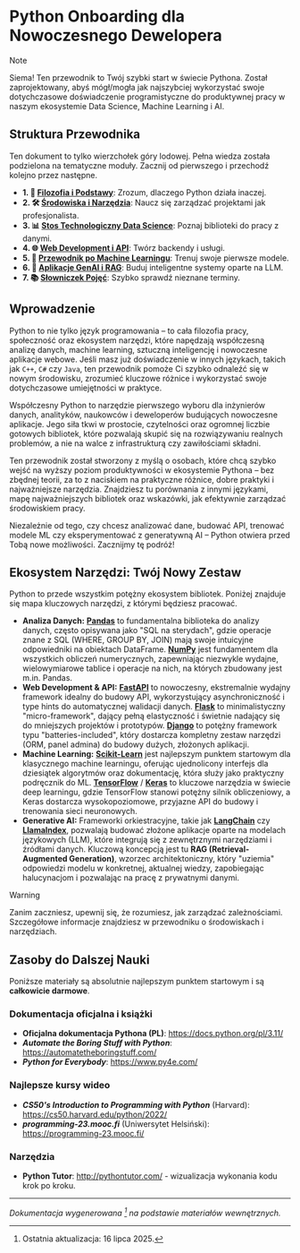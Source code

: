 # Python Onboarding dla Nowoczesnego Dewelopera

> [!NOTE]
> Siema! Ten przewodnik to Twój szybki start w świecie Pythona. Został zaprojektowany, abyś mógł/mogła jak najszybciej wykorzystać swoje dotychczasowe doświadczenie programistyczne do produktywnej pracy w naszym ekosystemie Data Science, Machine Learning i AI.

## Struktura Przewodnika

Ten dokument to tylko wierzchołek góry lodowej. Pełna wiedza została podzielona na tematyczne moduły. Zacznij od pierwszego i przechodź kolejno przez następne.

* **1. 📖 [Filozofia i Podstawy](./docs/01-philosophy-and-basics.md)**: Zrozum, dlaczego Python działa inaczej.
* **2. 🛠️ [Środowiska i Narzędzia](./docs/02-environment-and-tools.md)**: Naucz się zarządzać projektami jak profesjonalista.
* **3. 📊 [Stos Technologiczny Data Science](./docs/03-data-science-stack.md)**: Poznaj biblioteki do pracy z danymi.
* **4. 🌐 [Web Development i API](./docs/04-web-development.md)**: Twórz backendy i usługi.
* **5. 🤖 [Przewodnik po Machine Learningu](./docs/05-machine-learning-guide.md)**: Trenuj swoje pierwsze modele.
* **6. 🧠 [Aplikacje GenAI i RAG](./docs/06-generative-ai-and-rag.md)**: Buduj inteligentne systemy oparte na LLM.
* **7. 📚 [Słowniczek Pojęć](./docs/07-glossary.md)**: Szybko sprawdź nieznane terminy.

## Wprowadzenie

Python to nie tylko język programowania – to cała filozofia pracy, społeczność oraz ekosystem narzędzi, które napędzają współczesną analizę danych, machine learning, sztuczną inteligencję i nowoczesne aplikacje webowe. Jeśli masz już doświadczenie w innych językach, takich jak `C++`, `C#` czy `Java`, ten przewodnik pomoże Ci szybko odnaleźć się w nowym środowisku, zrozumieć kluczowe różnice i wykorzystać swoje dotychczasowe umiejętności w praktyce.

Współczesny Python to narzędzie pierwszego wyboru dla inżynierów danych, analityków, naukowców i deweloperów budujących nowoczesne aplikacje. Jego siła tkwi w prostocie, czytelności oraz ogromnej liczbie gotowych bibliotek, które pozwalają skupić się na rozwiązywaniu realnych problemów, a nie na walce z infrastrukturą czy zawiłościami składni.

Ten przewodnik został stworzony z myślą o osobach, które chcą szybko wejść na wyższy poziom produktywności w ekosystemie Pythona – bez zbędnej teorii, za to z naciskiem na praktyczne różnice, dobre praktyki i najważniejsze narzędzia. Znajdziesz tu porównania z innymi językami, mapę najważniejszych bibliotek oraz wskazówki, jak efektywnie zarządzać środowiskiem pracy.

Niezależnie od tego, czy chcesz analizować dane, budować API, trenować modele ML czy eksperymentować z generatywną AI – Python otwiera przed Tobą nowe możliwości. Zacznijmy tę podróż!

## Ekosystem Narzędzi: Twój Nowy Zestaw

Python to przede wszystkim potężny ekosystem bibliotek. Poniżej znajduje się mapa kluczowych narzędzi, z którymi będziesz pracować.

* **Analiza Danych:** [**Pandas**](https://pandas.pydata.org/) to fundamentalna biblioteka do analizy danych, często opisywana jako "SQL na sterydach", gdzie operacje znane z SQL (WHERE, GROUP BY, JOIN) mają swoje intuicyjne odpowiedniki na obiektach DataFrame. [**NumPy**](https://numpy.org/) jest fundamentem dla wszystkich obliczeń numerycznych, zapewniając niezwykle wydajne, wielowymiarowe tablice i operacje na nich, na których zbudowany jest m.in. Pandas.
* **Web Development & API:** [**FastAPI**](https://fastapi.tiangolo.com/) to nowoczesny, ekstremalnie wydajny framework idealny do budowy API, wykorzystujący asynchroniczność i type hints do automatycznej walidacji danych. [**Flask**](https://flask.palletsprojects.com/en/stable/) to minimalistyczny "micro-framework", dający pełną elastyczność i świetnie nadający się do mniejszych projektów i prototypów. [**Django**](https://www.djangoproject.com/) to potężny framework typu "batteries-included", który dostarcza kompletny zestaw narzędzi (ORM, panel admina) do budowy dużych, złożonych aplikacji.
* **Machine Learning:** [**Scikit-Learn**](https://scikit-learn.org/) jest najlepszym punktem startowym dla klasycznego machine learningu, oferując ujednolicony interfejs dla dziesiątek algorytmów oraz dokumentację, która służy jako praktyczny podręcznik do ML. [**TensorFlow**](https://www.tensorflow.org/) / [**Keras**](https://keras.io/) to kluczowe narzędzia w świecie deep learningu, gdzie TensorFlow stanowi potężny silnik obliczeniowy, a Keras dostarcza wysokopoziomowe, przyjazne API do budowy i trenowania sieci neuronowych.
* **Generative AI:** Frameworki orkiestracyjne, takie jak [**LangChain**](https://www.langchain.com/) czy [**LlamaIndex**](https://www.llamaindex.ai/), pozwalają budować złożone aplikacje oparte na modelach językowych (LLM), które integrują się z zewnętrznymi narzędziami i źródłami danych. Kluczową koncepcją jest tu **RAG (Retrieval-Augmented Generation)**, wzorzec architektoniczny, który "uziemia" odpowiedzi modelu w konkretnej, aktualnej wiedzy, zapobiegając halucynacjom i pozwalając na pracę z prywatnymi danymi.

> [!WARNING]
> Zanim zaczniesz, upewnij się, że rozumiesz, jak zarządzać zależnościami. Szczegółowe informacje znajdziesz w przewodniku o środowiskach i narzędziach.

## Zasoby do Dalszej Nauki

Poniższe materiały są absolutnie najlepszym punktem startowym i są **całkowicie darmowe**.

### Dokumentacja oficjalna i książki

  * **Oficjalna dokumentacja Pythona (PL)**: https://docs.python.org/pl/3.11/
  * ***Automate the Boring Stuff with Python***: https://automatetheboringstuff.com/
  * ***Python for Everybody***: https://www.py4e.com/

### Najlepsze kursy wideo

  * ***CS50's Introduction to Programming with Python*** (Harvard): https://cs50.harvard.edu/python/2022/
  * ***programming-23.mooc.fi*** (Uniwersytet Helsiński): https://programming-23.mooc.fi/

### Narzędzia

  * **Python Tutor**: http://pythontutor.com/ - wizualizacja wykonania kodu krok po kroku.

---
*Dokumentacja wygenerowana [^1] na podstawie materiałów wewnętrznych.*

[^1]: Ostatnia aktualizacja: 16 lipca 2025.